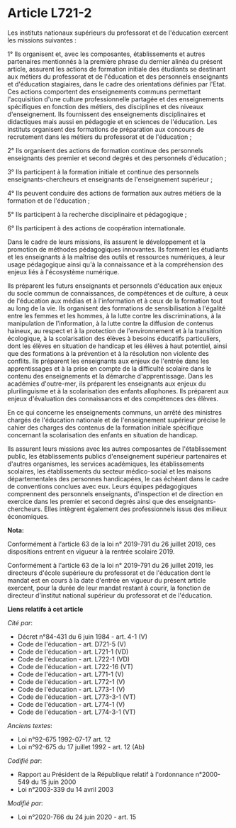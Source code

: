 # Article L721-2

Les instituts nationaux supérieurs du professorat et de l'éducation exercent les missions suivantes :

1° Ils organisent et, avec les composantes, établissements et autres partenaires mentionnés à la première phrase du dernier
alinéa du présent article, assurent les actions de formation initiale des étudiants se destinant aux métiers du professorat
et de l'éducation et des personnels enseignants et d'éducation stagiaires, dans le cadre des orientations définies par
l'Etat. Ces actions comportent des enseignements communs permettant l'acquisition d'une culture professionnelle partagée et
des enseignements spécifiques en fonction des métiers, des disciplines et des niveaux d'enseignement. Ils fournissent des
enseignements disciplinaires et didactiques mais aussi en pédagogie et en sciences de l'éducation. Les instituts organisent
des formations de préparation aux concours de recrutement dans les métiers du professorat et de l'éducation ;

2° Ils organisent des actions de formation continue des personnels enseignants des premier et second degrés et des personnels
d'éducation ;

3° Ils participent à la formation initiale et continue des personnels enseignants-chercheurs et enseignants de l'enseignement
supérieur ;

4° Ils peuvent conduire des actions de formation aux autres métiers de la formation et de l'éducation ;

5° Ils participent à la recherche disciplinaire et pédagogique ;

6° Ils participent à des actions de coopération internationale.

Dans le cadre de leurs missions, ils assurent le développement et la promotion de méthodes pédagogiques innovantes. Ils
forment les étudiants et les enseignants à la maîtrise des outils et ressources numériques, à leur usage pédagogique ainsi
qu'à la connaissance et à la compréhension des enjeux liés à l'écosystème numérique.

Ils préparent les futurs enseignants et personnels d'éducation aux enjeux du socle commun de connaissances, de compétences et
de culture, à ceux de l'éducation aux médias et à l'information et à ceux de la formation tout au long de la vie. Ils
organisent des formations de sensibilisation à l'égalité entre les femmes et les hommes, à la lutte contre les
discriminations, à la manipulation de l'information, à la lutte contre la diffusion de contenus haineux, au respect et à la
protection de l'environnement et à la transition écologique, à la scolarisation des élèves à besoins éducatifs particuliers,
dont les élèves en situation de handicap et les élèves à haut potentiel, ainsi que des formations à la prévention et à la
résolution non violente des conflits. Ils préparent les enseignants aux enjeux de l'entrée dans les apprentissages et à la
prise en compte de la difficulté scolaire dans le contenu des enseignements et la démarche d'apprentissage. Dans les
académies d'outre-mer, ils préparent les enseignants aux enjeux du plurilinguisme et à la scolarisation des enfants
allophones. Ils préparent aux enjeux d'évaluation des connaissances et des compétences des élèves.

En ce qui concerne les enseignements communs, un arrêté des ministres chargés de l'éducation nationale et de l'enseignement
supérieur précise le cahier des charges des contenus de la formation initiale spécifique concernant la scolarisation des
enfants en situation de handicap.

Ils assurent leurs missions avec les autres composantes de l'établissement public, les établissements publics d'enseignement
supérieur partenaires et d'autres organismes, les services académiques, les établissements scolaires, les établissements du
secteur médico-social et les maisons départementales des personnes handicapées, le cas échéant dans le cadre de conventions
conclues avec eux. Leurs équipes pédagogiques comprennent des personnels enseignants, d'inspection et de direction en
exercice dans les premier et second degrés ainsi que des enseignants-chercheurs. Elles intègrent également des professionnels
issus des milieux économiques.

**Nota:**

Conformément à l'article 63 de la loi n° 2019-791 du 26 juillet 2019, ces dispositions entrent en vigueur à la rentrée
scolaire 2019.

Conformément à l'article 63 de la loi n° 2019-791 du 26 juillet 2019, les directeurs d'école supérieure du professorat et de
l'éducation dont le mandat est en cours à la date d'entrée en vigueur du présent article exercent, pour la durée de leur
mandat restant à courir, la fonction de directeur d'institut national supérieur du professorat et de l'éducation.

**Liens relatifs à cet article**

_Cité par_:

  - Décret n°84-431 du 6 juin 1984 - art. 4-1 (V)
  - Code de l'éducation - art. D721-5 (V)
  - Code de l'éducation - art. L721-1 (VD)
  - Code de l'éducation - art. L722-1 (VD)
  - Code de l'éducation - art. L722-16 (VT)
  - Code de l'éducation - art. L771-1 (V)
  - Code de l'éducation - art. L772-1 (V)
  - Code de l'éducation - art. L773-1 (V)
  - Code de l'éducation - art. L773-3-1 (VT)
  - Code de l'éducation - art. L774-1 (V)
  - Code de l'éducation - art. L774-3-1 (VT)

_Anciens textes_:

  - Loi n°92-675 1992-07-17 art. 12
  - Loi n°92-675 du 17 juillet 1992 - art. 12 (Ab)

_Codifié par_:

  - Rapport au Président de la République relatif à l'ordonnance n°2000-549 du 15 juin 2000
  - Loi n°2003-339 du 14 avril 2003

_Modifié par_:

  - Loi n°2020-766 du 24 juin 2020 - art. 15
